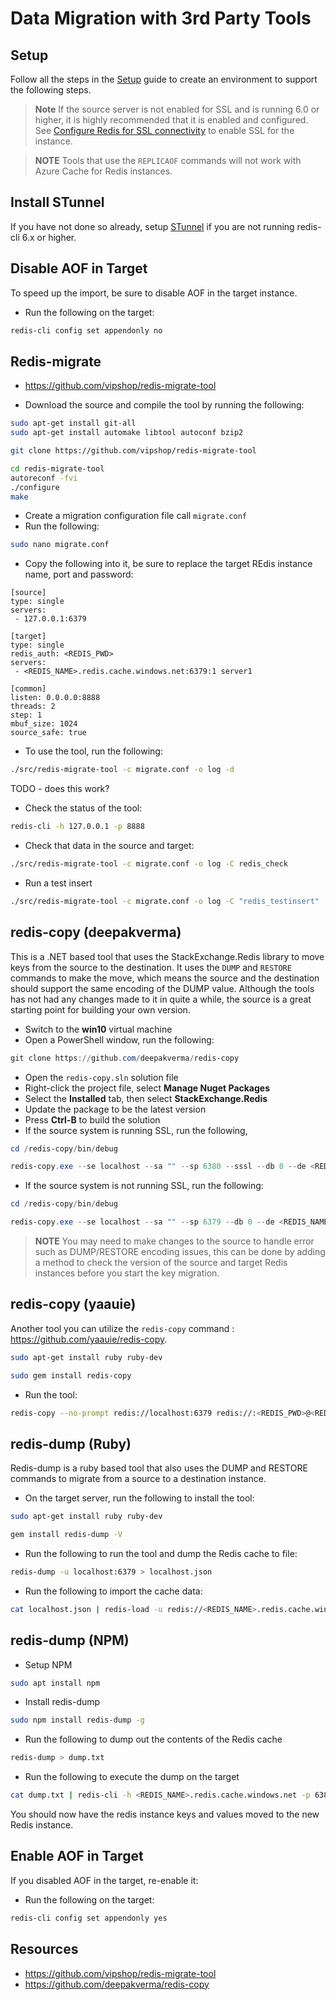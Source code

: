 # Data Migration with 3rd Party Tools

## Setup

Follow all the steps in the [Setup](./../05_Appendix/00_Setup.md) guide to create an environment to support the following steps.

> **Note** If the source server is not enabled for SSL and is running 6.0 or higher, it is highly recommended that it is enabled and configured.  See [Configure Redis for SSL connectivity](../05_Appendix/04_ConfigureRedisSSL.md) to enable SSL for the instance.

> **NOTE** Tools that use the `REPLICAOF` commands will not work with Azure Cache for Redis instances.

## Install STunnel

If you have not done so already, setup [STunnel](./../05_Appendix/03_InstallStunnel.md) if you are not running redis-cli 6.x or higher.

## Disable AOF in Target

To speed up the import, be sure to disable AOF in the target instance.

- Run the following on the target:

```bash
redis-cli config set appendonly no
```

## Redis-migrate

- https://github.com/vipshop/redis-migrate-tool

- Download the source and compile the tool by running the following:

```bash
sudo apt-get install git-all
sudo apt-get install automake libtool autoconf bzip2

git clone https://github.com/vipshop/redis-migrate-tool

cd redis-migrate-tool
autoreconf -fvi
./configure
make
```

- Create a migration configuration file call `migrate.conf`
- Run the following:

```bash
sudo nano migrate.conf
```

- Copy the following into it, be sure to replace the target REdis instance name, port and password:

```text
[source]
type: single
servers:
 - 127.0.0.1:6379

[target]
type: single
redis_auth: <REDIS_PWD>
servers:
 - <REDIS_NAME>.redis.cache.windows.net:6379:1 server1

[common]
listen: 0.0.0.0:8888
threads: 2
step: 1
mbuf_size: 1024
source_safe: true
```

- To use the tool, run the following:

```bash
./src/redis-migrate-tool -c migrate.conf -o log -d
```

TODO - does this work?

- Check the status of the tool:

```bash
redis-cli -h 127.0.0.1 -p 8888
```

- Check that data in the source and target:

```bash
./src/redis-migrate-tool -c migrate.conf -o log -C redis_check
```

- Run a test insert

```bash
./src/redis-migrate-tool -c migrate.conf -o log -C "redis_testinsert"
```

## redis-copy (deepakverma)

This is a .NET based tool that uses the StackExchange.Redis library to move keys from the source to the destination. It uses the `DUMP` and `RESTORE` commands to make the move, which means the source and the destination should support the same encoding of the DUMP value.  Although the tools has not had any changes made to it in quite a while, the source is a great starting point for building your own version.

- Switch to the **win10** virtual machine
- Open a PowerShell window, run the following:

```PowerShell
git clone https://github.com/deepakverma/redis-copy
```

- Open the `redis-copy.sln` solution file
- Right-click the project file, select **Manage Nuget Packages**
- Select the **Installed** tab, then select **StackExchange.Redis**
- Update the package to be the latest version
- Press **Ctrl-B** to build the solution
- If the source system is running SSL, run the following,

```PowerShell
cd /redis-copy/bin/debug

redis-copy.exe --se localhost --sa "" --sp 6380 --sssl --db 0 --de <REDIS_NAME>.redis.cache.windows.net --da <REDIS_PWD> --dp 6380 --dssl --flushdest
```

- If the source system is not running SSL, run the following:

```PowerShell
cd /redis-copy/bin/debug

redis-copy.exe --se localhost --sa "" --sp 6379 --db 0 --de <REDIS_NAME>.redis.cache.windows.net --da <REDIS_PWD> --dp 6380 --dssl --flushdest
```

> **NOTE** You may need to make changes to the source to handle error such as DUMP/RESTORE encoding issues, this can be done by adding a method to check the version of the source and target Redis instances before you start the key migration.

## redis-copy (yaauie)

Another tool you can utilize the `redis-copy` command : https://github.com/yaauie/redis-copy.

```bash
sudo apt-get install ruby ruby-dev

sudo gem install redis-copy
```

- Run the tool:

```bash
redis-copy --no-prompt redis://localhost:6379 redis://:<REDIS_PWD>@<REDIS_NAME>.redis.cache.windows.net:6380
```

## redis-dump (Ruby)

Redis-dump is a ruby based tool that also uses the DUMP and RESTORE commands to migrate from a source to a destination instance.

- On the target server, run the following to install the tool:

```bash
sudo apt-get install ruby ruby-dev

gem install redis-dump -V
```

- Run the following to run the tool and dump the Redis cache to file:

```bash
redis-dump -u localhost:6379 > localhost.json
```

- Run the following to import the cache data:

```bash
cat localhost.json | redis-load -u redis://<REDIS_NAME>.redis.cache.windows.net:6380 -a <REDIS_PWD>
```

## redis-dump (NPM)

- Setup NPM

```bash
sudo apt install npm
```

- Install redis-dump

```bash
sudo npm install redis-dump -g
```

- Run the following to dump out the contents of the Redis cache

```bash
redis-dump > dump.txt 
```

- Run the following to execute the dump on the target

```bash
cat dump.txt | redis-cli -h <REDIS_NAME>.redis.cache.windows.net -p 6380 -a <REDIS_PWD>
```

You should now have the redis instance keys and values moved to the new Redis instance.

## Enable AOF in Target

If you disabled AOF in the target, re-enable it:

- Run the following on the target:

```bash
redis-cli config set appendonly yes
```

## Resources

- https://github.com/vipshop/redis-migrate-tool
- https://github.com/deepakverma/redis-copy
